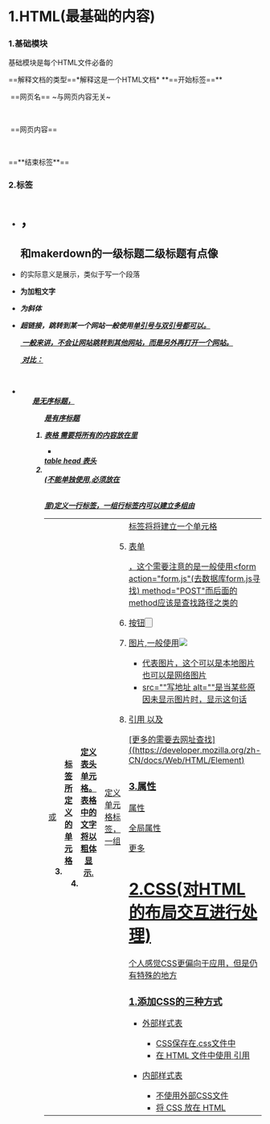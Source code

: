 # 1.HTML(最基础的内容)

### 1.基础模块

基础模块是每个HTML文件必备的

<!DOCTYPE html>    ==解释文档的类型==*解释这是一个HTML文档*

<html>    **==开始标签==**

​    <head>  ==网页名== ~与网页内容无关~

​    </head>

​    <body> ==网页内容==



​    </body>

</html>  ==**结束标签**==



### 2.标签

- <h1>，<h2>和makerdown的一级标题二级标题有点像

- <p>的实际意义是展示，类似于写一个段落

- <strong>为加粗文字

- <em>为斜体

- 超链接<a>，跳转到某一个网站一般使用<a href="网址">单引号与双引号都可以。

  ​    一般来讲，不会让网站跳转到其他网站，而是另外再打开一个网站。

  ​    对比：<a href="https://www.bilibili.com/">

  ​

  <a href="https://www.bilibili.com/" target="_blank">

- <ul>是无序标题，<ol>是有序标题

- 表格 需要将所有的内容放在<table>里

  - <thead>  table head 表头


  - <tr>(不能单独使用,必须放在<table>里)定义一行标签，一组行标签内可以建立多组由<td>或<th>标签所定义的单元格
  - <th>定义表头单元格。表格中的文字将以粗体显示.
  - <td>定义单元格标签，一组<td>标签将将建立一个单元格

- 表单<form>，这个需要注意的是一般使用<form action="form.js"(去数据库form.js寻找) method="POST"而后面的 method应该是查找路径之类的

- 按钮<button>

- 图片<img>,一般使用<img  src=" "  alt=" ">

  - <img>代表图片，这个可以是本地图片也可以是网络图片 
  - src=""写地址 alt=""是当某些原因未显示图片时，显示这句话

- 引用 <abbr>以及<cite>

[更多的需要去网址查找]((https://developer.mozilla.org/zh-CN/docs/Web/HTML/Element)



### 3.属性

[属性](https://developer.mozilla.org/zh-CN/docs/Web/HTML/Attributes)

[全局属性](https://developer.mozilla.org/zh-CN/docs/Web/HTML/Global_attributes)

[更多](https://developer.mozilla.org/zh-CN/docs/Web/HTML)







# 2.CSS(对HTML的布局交互进行处理)

个人感觉CSS更偏向于应用，但是仍有特殊的地方

### 1.添加CSS的三种方式

- 外部样式表

  - CSS保存在.css文件中
  - 在 HTML 文件中使用 <link> 引用

- 内部样式表

  - 不使用外部CSS文件
  - 将 CSS 放在 HTML <style> 里

- 内联样式

  - 仅仅影响一个元素
  - 在HTML 元素的style属性中添加

  ​

  这三种里只推荐使用**==外部样式表==**与**==内部样式表==**

  ​

### 2.Class 与 ID

- Class
  - 注意使用的时候可以使用  .class  快速打出来
  - 这个是可以重复的
- ID
  - 注意使用的时候可以使用  #id  快速打出来
  - 这个在HTML文件中是唯一的，也就是不能有重复的



### 3.颜色关键词

- 关键词

  black ,silver ,white


- 十六进制值

  #ff0000


- RGB(红黄蓝)

  rgb(255,0,0)


- HSL(色相 饱和度 亮度)

  hsl(0,100%,50%)


- RGBA

​       rgb(255,0,0,==0.5==) 【注意这个数取值在0~1之间,0代表完全透明,1代表完全不透明】



- HSlA

  hsl(0,100%,50%,0.5)

  ​

  ### HSL(色相 饱和度 亮(明)度)

  ​

==注意== 任何颜色饱和度为0时就显示灰色，100%时就是全彩；任何颜色亮度0时是黑色，100%时是白色.



### 4.字体【font】

**font-family:Arial, Helvetica, sans-serif;**

*三者都是字体族名*

sans-serif与serif的区别就是有衬线与无衬线

==在使用的时候需要注意空格时要加上双引号==

monospace是等宽字体

需要考虑到使用的字体是否被电脑支持



- font-weight  (字重)


- font-style (字体)
- text-transform(大小写)
- letter-spacing(字母间距)


- word-spacing(单词间距)

也可以直接使用 font



### 5.盒子模型(框模型)

- 边框<border>这个平时是不展示的，但是可以指定颜色让他显示

  - 需要注意的是边框也会占宽度、

    ==使用box-sizing:border-box解决==

  - border：

  - border-right:

  - border-left:

  - border-top:

  - border-bottom:

    ​

  - border-bottom-width:

  - border-bottom-style:



- 内边框<padding>即内容和 <border>之间的距离
  - padding-top:
  - padding-bottom:
  - padding-left:
  - padding-right:



- 外边框<margin>

  - 与上同

  ​

==**外边距塌陷(外边距重叠)**==：当两个盒子合在一起时只有一个外边距(且是最大的外边距)

p {

​	margin-top=5px;

​	margin-bottom=5px;

​	margin-right=10px;

​	margin-left=10px;

}

这个CSS与下面这些形式是相同的



p {

​	margin: 5px 10px 5px 10px;(上，右，下，左)

}

------

p {	

​	margin:5px 10px;(上下边距相同，左右边距相同)

}

------

p {

​	margin: 5px 10px 5px;(上边距，左右边距相等，下边距)

}





### 6.按钮【button】

- 与其他的差不多
- ==状态==
  - ==这个总是忘记==；使用button:启用状态
- 固定按钮（见下方的fixed)





### 7.浮动【float】

- <float>
  - 多用于几个内容需要并排使用的时候
  - 注意这个时候需要清除浮动

**<div class="clearfix">**

**.clearfix {**

  **clear: both;**

**}**

否则会使影响布局



### 8.选择器

[选择器](https://developer.mozilla.org/zh-CN/docs/Learn/CSS/Building_blocks/Selectors)





### 9.定位【position】（偏移）

- static  --静态定位    所以语言书默认的定位
- relative  --相对定位   与static相似
  - 也就是其原有空间能够保留，也就是可以出现空间的变化
- absolu  --绝对定位 
  - 其会将空间一起偏移
- fixed  --固定定位
  - ​
- sticky



### 10.[更多](https://developer.mozilla.org/zh-CN/docs/Learn/CSS)



# 3.JavaScript（这个用的太少了）

JavaScript不区分整数型和浮点型



### 1.变量

**定义变量使用==var==(全局变量)以及==let==（局部变量)**

例如：var name     let=a

尽量常用let



**输出使用console.log()**



const 仍然是常量，但是使用是就直接**const PI**



==注意==：x="3"+4+5  与 x="3"+"4"+"5"等价

但是  x=3+4+"5" 与  x="3"+4+5并不等价，它与

x=7+"5"等价



### 2.控制结构

基本与C语言相同

可以在赋值的时候就进行一些特殊操作

如:var allowed = ( age >= 18) ? "yes" : "no"





### 3.对象

两种定义方式：

var obj = new object{}；

var obj = {};



obj={

​	name:

​	tel:

​	email:

​	contact:{

​		phone:

​		age:

​	}

}





### 4.数组

var a = new Array();

var b = [];

其余与C语言差不多

输出可以不用写后面的编号，但具体输出要写



==for in==：用于输出全部的值

for ( let i in a){

​	console.log ( a[i] );

}



b. ==push== ("sheep") 这个可以在末尾追加一个sheep

b. ==pop==()  从末尾删除一个值

b. ==shift==()  从开头删除第一个值

b. ==unshift==("")  在开头添加一个引号里的值

b.==reverse==() 倒置数组





### 5.函数

使用==function==添加函数；
传入形参时不要用var啥的；

后面与C语言相同；



不同：function add( ) {

​	let sum = 0;

​	for (let i = 0 , j = ==arguments==.length ; i<j ; i ++){

​	sum += ==arguments== [i];

​	}

​	return sum;

}

此时这个add的括号里可以添加n个值





### 6.闭包(常用)

function makeAdder (a) {

​	return function (b) {

​	return a+b;

​	};

}



var x = makeAdder(5);

var sum = x(6); 



### 注意：

== 与 ===是不同的；

==可以进行字符转换

===不进行字符转换







# 4.最近学习情况

- JavaScript 刚学不久，但是我感觉我用的很少？
  虽然学的时候UP主说的是很常用，JavaScript可以可以调控HTML和CSS是如何实现的?

  ​

  ​

- 关于CSS中的盒子模型，这个水平居中大概知道了

  但是上下居中呢？我自己写的demo是使用margin-top